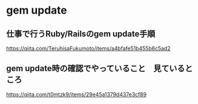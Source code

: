 # gem update
## 仕事で行うRuby/Railsのgem update手順
https://qiita.com/TeruhisaFukumoto/items/a4bfafe51b455b6c5ad2

## gem update時の確認でやっていること　見ているところ
https://qiita.com/t0mtzk9/items/29e45a1379d437e3cf89